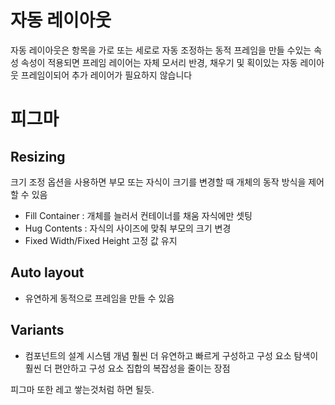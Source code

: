 # 자동 레이아웃
자동 레이아웃은 항목을 가로 또는 세로로 자동 조정하는 동적 프레임을 만들 수있는 속성
속성이 적용되면 프레임 레이어는 자체 모서리 반경, 채우기 및 획이있는 자동 레이아웃 프레임이되어 추가 레이어가 필요하지 않습니다

# 피그마 
## Resizing 
크기 조정 옵션을 사용하면 부모 또는 자식이 크기를 변경할 때 개체의 동작 방식을 제어 할 수 있음
- Fill Container : 개체를 늘러서 컨테이너를 채움 자식에만 셋팅
- Hug Contents : 자식의 사이즈에 맞춰 부모의 크기 변경
- Fixed Width/Fixed Height 고정 값 유지

## Auto layout
- 유연하게 동적으로 프레임을 만들 수 있음

## Variants
- 컴포넌트의 설계 시스템 개념
훨씬 더 유연하고 빠르게 구성하고 구성 요소 탐색이 훨씬 더 편안하고 구성 요소 집합의 복잡성을 줄이는 장점

피그마 또한 레고 쌓는것처럼 하면 될듯.
